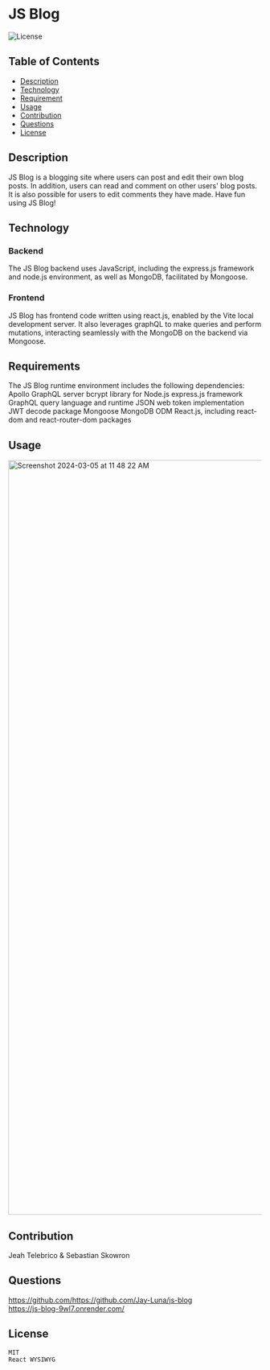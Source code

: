 # JS Blog

![License](https://img.shields.io/badge/License-MIT-yellow.svg)<br>

## Table of Contents

- [Description](#description)
- [Technology](#technology)
- [Requirement](#requirements)
- [Usage](#usage)
- [Contribution](#contribution)
- [Questions](#questions)
- [License](#license)

## Description

JS Blog is a blogging site where users can post and edit their own blog posts. In addition, users can read and comment on other users' blog posts. It is also possible for users to edit comments they have made. Have fun using JS Blog!

## Technology

### Backend

The JS Blog backend uses JavaScript, including the express.js framework and node.js environment, as well as MongoDB, facilitated by Mongoose.

### Frontend

JS Blog has frontend code written using react.js, enabled by the Vite local development server. It also leverages graphQL to make queries and perform mutations, interacting seamlessly with the MongoDB on the backend via Mongoose.

## Requirements

The JS Blog runtime environment includes the following dependencies:
Apollo GraphQL server
bcrypt library for Node.js
express.js framework
GraphQL query language and runtime
JSON web token implementation
JWT decode package
Mongoose MongoDB ODM
React.js, including react-dom and react-router-dom packages


## Usage
<img width="1500" alt="Screenshot 2024-03-05 at 11 48 22 AM" src="https://github.com/Jay-Luna/js-blog/assets/139188803/ab477e44-2c81-433b-a737-07475b1dc03c">

## Contribution

Jeah Telebrico & Sebastian Skowron


## Questions

https://github.com/https://github.com/Jay-Luna/js-blog<br>
https://js-blog-9wl7.onrender.com/

## License

    MIT
    React WYSIWYG 


